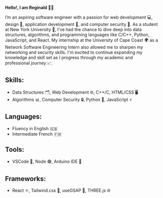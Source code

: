 **Hello!, I am Reginald 👋🏾**

I’m an aspiring software engineer with a passion for web development 💻, design 🎨, application development 📱, and computer security 🔐. As a student at New York University 🏫, I've had the chance to dive deep into data structures, algorithms, and programming languages like C/C++, Python, JavaScript, and React. My internship at the University of Cape Coast 🌍 as a Network Software Engineering Intern also allowed me to sharpen my networking and security skills. I'm excited to continue expanding my knowledge and skill set as I progress through my academic and professional journey 📈.

## Skills:
- Data Structures 🗂, Web Development 🌐, C++/C, HTML/CSS 🖥️
- Algorithms 📊, Computer Security 🔒, Python 🐍, JavaScript ⚡

## Languages:
- Fluency in English 🇬🇧
- Intermediate French 🇫🇷

## Tools:
- VSCode 📝, Node 🟢, Arduino IDE 🔧

## Frameworks:
- React ⚛️, Tailwind.css 🎨, useGSAP 🎥, THREE.js 🌐
